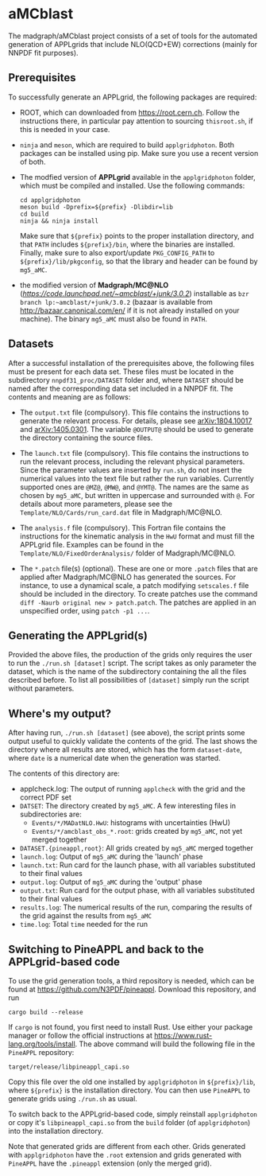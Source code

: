 # aMCblast
The madgraph/aMCblast project consists of a set of tools for the automated
generation of APPLgrids that include NLO(QCD+EW) corrections (mainly for NNPDF
fit purposes).

## Prerequisites
To successfully generate an APPLgrid, the following packages are required:

* ROOT, which can downloaded from <https://root.cern.ch>. Follow the
  instructions there, in particular pay attention to sourcing `thisroot.sh`, if
  this is needed in your case.
* `ninja` and `meson`, which are required to build `applgridphoton`. Both
  packages can be installed using pip. Make sure you use a recent version of
  both.
* The modfied version of **APPLgrid** available in the `applgridphoton` folder,
  which must be compiled and installed. Use the following commands:

      cd applgridphoton
      meson build -Dprefix=${prefix} -Dlibdir=lib
      cd build
      ninja && ninja install

  Make sure that `${prefix}` points to the proper installation directory, and that
  `PATH` includes `${prefix}/bin`, where the binaries are installed. Finally,
  make sure to also export/update `PKG_CONFIG_PATH` to
  `${prefix}/lib/pkgconfig`, so that the library and header can be found by
  `mg5_aMC`.
* the modified version of **Madgraph/MC@NLO**
  (*https://code.launchpad.net/~amcblast/+junk/3.0.2*) installable as `bzr
  branch lp:~amcblast/+junk/3.0.2` (bazaar is available from
  http://bazaar.canonical.com/en/ if it is not already installed on your
  machine). The binary `mg5_aMC` must also be found in `PATH`.

## Datasets
After a successful installation of the prerequisites above, the following files
must be present for each data set. These files must be located in the
subdirectory `nnpdf31_proc/DATASET` folder and, where `DATASET` should be named
after the corresponding data set included in a NNPDF fit. The contents and
meaning are as follows:

* The `output.txt` file (compulsory). This file contains the instructions to
  generate the relevant process. For details, please see
  [arXiv:1804.10017](http://arxiv.org/abs/arXiv:1804.10017) and
  [arXiv:1405.0301](http://arxiv.org/abs/arXiv:1405.0301). The variable
  `@OUTPUT@` should be used to generate the directory containing the source
  files.

* The `launch.txt` file (compulsory). This file contains the instructions to
  run the relevant process, including the relevant physical parameters. Since
  the parameter values are inserted by `run.sh`, do not insert the numerical
  values into the text file but rather the run variables. Currently supported
  ones are `@MZ@`, `@MW@`, and `@YMT@`. The names are the same as chosen by
  `mg5_aMC`, but written in uppercase and surrounded with `@`. For details
  about more parameters, please see the `Template/NLO/Cards/run_card.dat` file
  in Madgraph/MC@NLO.

* The `analysis.f` file (compulsory). This Fortran file contains the
  instructions for the kinematic analysis in the `HwU` format and must fill the
  APPLgrid file. Examples can be found in the
  `Template/NLO/FixedOrderAnalysis/` folder of Madgraph/MC@NLO.

* The `*.patch` file(s) (optional). These are one or more `.patch` files that
  are applied after Madgraph/MC@NLO has generated the sources. For instance, to
  use a dynamical scale, a patch modifying `setscales.f` file should be
  included in the directory. To create patches use the command `diff -Naurb
  original new > patch.patch`. The patches are applied in an unspecified order,
  using `patch -p1 ...`.

## Generating the APPLgrid(s)
Provided the above files, the production of the grids only requires the user to
run the `./run.sh [dataset]` script. The script takes as only parameter the
dataset, which is the name of the subdirectory containing the all the files
described before. To list all possibilities of `[dataset]` simply run the
script without parameters.

## Where's my output?
After having run, `./run.sh [dataset]` (see above), the script prints some
output useful to quickly validate the contents of the grid. The last shows the
directory where all results are stored, which has the form `dataset-date`,
where `date` is a numerical date when the generation was started.

The contents of this directory are:

* applcheck.log: The output of running `applcheck` with the grid and the
  correct PDF set
* `DATSET`: The directory created by `mg5_aMC`. A few interesting files in
  subdirectories are:
  * `Events/*/MADatNLO.HwU`: histograms with uncertainties (HwU)
  * `Events/*/amcblast_obs_*.root`: grids created by `mg5_aMC`, not yet merged
    together
* `DATASET.{pineappl,root}`: All grids created by `mg5_aMC` merged together
* `launch.log`: Output of `mg5_aMC` during the 'launch' phase
* `launch.txt`: Run card for the launch phase, with all variables substituted
  to their final values
* `output.log`: Output of `mg5_aMC` during the 'output' phase
* `output.txt`: Run card for the output phase, with all variables substituted
  to their final values
* `results.log`: The numerical results of the run, comparing the results of the
  grid against the results from `mg5_aMC`
* `time.log`: Total `time` needed for the run

## Switching to PineAPPL and back to the APPLgrid-based code
To use the grid generation tools, a third repository is needed, which can be
found at <https://github.com/N3PDF/pineappl>. Download this repository, and run

    cargo build --release

If `cargo` is not found, you first need to install Rust. Use either your
package manager or follow the official instructions at
<https://www.rust-lang.org/tools/install>. The above command will build the
following file in the `PineAPPL` repository:

    target/release/libpineappl_capi.so

Copy this file over the old one installed by `applgridphoton` in
`${prefix}/lib`, where `${prefix}` is the installation directory. You can then
use `PineAPPL` to generate grids using `./run.sh` as usual.

To switch back to the APPLgrid-based code, simply reinstall `applgridphoton` or
copy it's `libpineappl_capi.so` from the `build` folder (of `applgridphoton`)
into the installation directory.

Note that generated grids are different from each other. Grids generated with
`applgridphoton` have the `.root` extension and grids generated with `PineAPPL`
have the `.pineappl` extension (only the merged grid).
